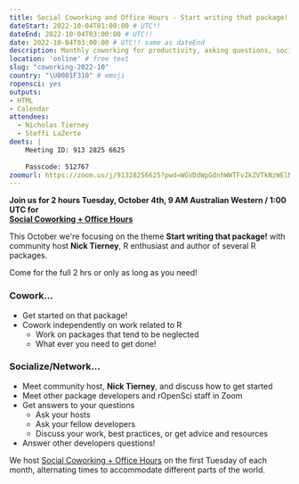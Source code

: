 ```yaml
---
title: Social Coworking and Office Hours - Start writing that package!
dateStart: 2022-10-04T01:00:00 # UTC!!
dateEnd: 2022-10-04T03:00:00 # UTC!!
date: 2022-10-04T03:00:00 # UTC!! same as dateEnd
description: Monthly coworking for productivity, asking questions, socializing
location: 'online' # free text
slug: "coworking-2022-10"
country: "\U0001F310" # emoji
ropensci: yes
outputs: 
- HTML
- Calendar 
attendees:
  - Nicholas Tierney
  - Steffi LaZerte
deets: |
    Meeting ID: 913 2825 6625
    
    Passcode: 512767
zoomurl: https://zoom.us/j/91328256625?pwd=WGVDdWpGdnhWWTFvZkZVTkNzWElNQT09 
---
```


<!--
```{r}
d <- lubridate::ymd_hms("2022-10-04 09:00:00", tz = "Australia/Perth")
lubridate::with_tz(d, "UTC")
lubridate::with_tz(d, "America/Winnipeg")
lubridate::with_tz(d, "America/Vancouver")
```
-->

**Join us for 2 hours Tuesday, October 4th, 9 AM Australian Western / 1:00 UTC for<br>[Social Coworking + Office Hours](/blog/2021/08/17/coworking-sessions/)**

This October we're focusing on the theme **Start writing that package!** 
with community host **Nick Tierney**, R enthusiast and author of several R packages.

Come for the full 2 hrs or only as long as you need!

### Cowork...

- Get started on that package!
- Cowork independently on work related to R
  - Work on packages that tend to be neglected
  - What ever you need to get done!
  
### Socialize/Network... 

- Meet community host, **Nick Tierney**, and discuss how to get started
- Meet other package developers and rOpenSci staff in Zoom
- Get answers to your questions
  - Ask your hosts
  - Ask your fellow developers
  - Discuss your work, best practices, or get advice and resources
- Answer other developers questions!

We host [Social Coworking + Office Hours](/blog/2021/08/17/coworking-sessions/) on the first Tuesday of each month, alternating times to accommodate different parts of the world.
